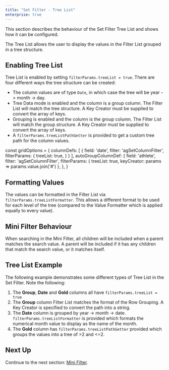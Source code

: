 ```yaml
---
title: "Set Filter - Tree List"
enterprise: true
---
```


This section describes the behaviour of the Set Filter Tree List and shows how it can be configured.

The Tree List allows the user to display the values in the Filter List grouped in a tree structure.

<image-caption src="filter-set-tree-list/resources/set-filter-tree-list.png" alt="Filter Tree List" constrained="true" centered="true"></image-caption>

## Enabling Tree List

Tree List is enabled by setting `filterParams.treeList = true`. There are four different ways the tree structure can be created:
- The column values are of type `Date`, in which case the tree will be year -> month -> day.
- Tree Data mode is enabled and the column is a group column. The Filter List will match the tree structure. A Key Creator must be supplied to convert the array of keys.
- Grouping is enabled and the column is the group column. The Filter List will match the group structure. A Key Creator must be supplied to convert the array of keys.
- A `filterParams.treeListPathGetter` is provided to get a custom tree path for the column values.

<interface-documentation interfaceName='ISetFilterParams' names='["treeListPathGetter","keyCreator"]' config='{"description":""}'></interface-documentation>

<snippet>
const gridOptions = {
    columnDefs: [
        {
            field: 'date',
            filter: 'agSetColumnFilter',
            filterParams: {
                treeList: true,
            }
        }
    ],
    autoGroupColumnDef: {
        field: 'athlete',
        filter: 'agSetColumnFilter',
        filterParams: {
            treeList: true,
            keyCreator: params => params.value.join('#')
        },
    },
}
</snippet>

## Formatting Values

The values can be formatted in the Filter List via `filterParams.treeListFormatter`. This allows a different format to be used for each level of the tree (compared to the Value Formatter which is applied equally to every value).

<interface-documentation interfaceName='ISetFilterParams' names='["treeListFormatter"]' config='{"description":""}'></interface-documentation>

## Mini Filter Behaviour

 When searching in the Mini Filter, all children will be included when a parent matches the search value. A parent will be included if it has any children that match the search value, or it matches itself.

## Tree List Example

The following example demonstrates some different types of Tree List in the Set Filter. Note the following:

1. The **Group**, **Date** and **Gold** columns all have `filterParams.treeList = true`
2. The **Group** column Filter List matches the format of the Row Grouping. A Key Creator is specified to convert the path into a string.
3. The **Date** column is grouped by year -> month -> date. `filterParams.treeListFormatter` is provided which formats the numerical month value to display as the name of the month.
4. The **Gold** column has `filterParams.treeListPathGetter` provided which groups the values into a tree of >2 and <=2.

<grid-example title='Filter Tree List' name='filter-tree-list' type='generated' options='{ "enterprise": true, "modules": ["clientside", "setfilter", "menu", "columnpanel", "filterpanel"] }'></grid-example>

## Next Up

Continue to the next section: [Mini Filter](/filter-set-mini-filter/).
